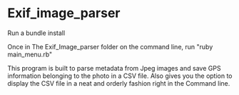 # Exif_image_parser

Run a bundle install

Once in The Exif_Image_parser folder on the command line, run "ruby main_menu.rb"

This program is built to parse metadata from Jpeg images and save GPS information belonging to the photo in a CSV file.
Also gives you the option to display the CSV file in a neat and orderly fashion right in the Command line.
